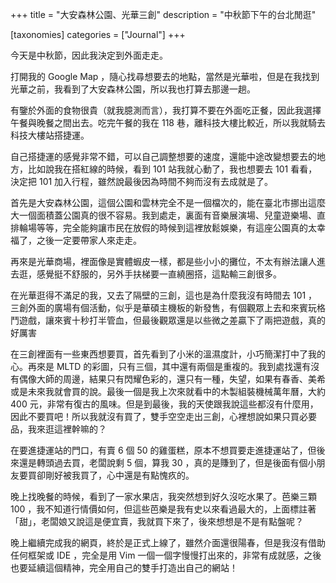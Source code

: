+++
title = "大安森林公園、光華三創"
description = "中秋節下午的台北閒逛"

[taxonomies]
categories = ["Journal"]
+++

今天是中秋節，因此我決定到外面走走。

打開我的 Google Map ，隨心找尋想要去的地點，當然是光華啦，但是在我找到光華之前，我看到了大安森林公園，所以我也打算去那邊一趟。

有鑒於外面的食物很貴（就我臆測而言），我打算不要在外面吃正餐，因此我選擇午餐與晚餐之間出去。吃完午餐的我在 118 巷，離科技大樓比較近，所以我就騎去科技大樓站搭捷運。

自己搭捷運的感覺非常不錯，可以自己調整想要的速度，還能中途改變想要去的地方，比如說我在搭紅線的時候，看到 101 站我就心動了，我也想要去 101 看看，決定把 101 加入行程，雖然說最後因為時間不夠而沒有去成就是了。

首先是大安森林公園，這個公園和雲林完全不是一個檔次的，能在臺北市挪出這麼大一個面積蓋公園真的很不容易。我到處走，裏面有音樂展演場、兒童遊樂場、直排輪場等等，完全能夠讓市民在放假的時候到這裡放鬆娛樂，有這座公園真的太幸福了，之後一定要帶家人來走走。

再來是光華商場，裡面像是實體蝦皮一樣，都是些小小的攤位，不太有辦法讓人進去逛，感覺挺不舒服的，另外手扶梯要一直繞圈搭，這點輸三創很多。

在光華逛得不滿足的我，又去了隔壁的三創，這也是為什麼我沒有時間去 101 ，三創外面的廣場有個活動，似乎是華碩主機板的新發售，有個觀眾上去和來賓玩格鬥遊戲，讓來賓十秒打半管血，但最後觀眾還是以些微之差贏下了兩把遊戲，真的好厲害

在三創裡面有一些東西想要買，首先看到了小米的溫濕度計，小巧簡潔打中了我的心。再來是 MLTD 的彩圖，只有三個，其中還有兩個是重複的。我到處找還有沒有偶像大師的周邊，結果只有閃耀色彩的，還只有一種，失望，如果有春香、美希或是未來我就會買的說。最後一個是我上次來就看中的木製組裝機械萬年曆，大約 400 元，非常有復古的風味。但是到最後，我的天使跟我說這些都沒有什麼用，因此不要買吧！所以我就沒有買了，雙手空空走出三創，心裡想說如果只買必要品，我來逛這裡幹嘛的？

在要進捷運站的門口，有賣 6 個 50 的雞蛋糕，原本不想買要走進捷運站了，但後來還是轉頭過去買，老闆說剩 5 個，算我 30 ，真的是賺到了，但是後面有個小朋友要買卻剛好被我買了，心中還是有點愧疚的。

晚上找晚餐的時候，看到了一家水果店，我突然想到好久沒吃水果了。芭樂三顆 100 ，我不知道行情價如何，但這些芭樂是我有史以來看過最大的，上面標註著「甜」，老闆娘又說這是便宜賣，我就買下來了，後來想想是不是有點盤呢？

晚上繼續完成我的網頁，終於是正式上線了，雖然介面還很陽春，但是我沒有借助任何框架或 IDE ，完全是用 Vim 一個一個字慢慢打出來的，非常有成就感，之後也要延續這個精神，完全用自己的雙手打造出自己的網站！